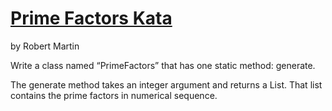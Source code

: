 # [Prime Factors Kata](http://butunclebob.com/ArticleS.UncleBob.ThePrimeFactorsKata)
by Robert Martin

Write a class named “PrimeFactors” that has one static method: generate.

The generate method takes an integer argument and returns a List<Integer>.
That list contains the prime factors in numerical sequence.
